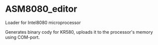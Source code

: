 ASM8080_editor
==============

Loader for Intel8080 microprocessor

Generates binary cody for <link url="http://en.wikipedia.org/wiki/KR580VM80A">KR580</link>, 
uploads it to the processor's memory using COM-port.
